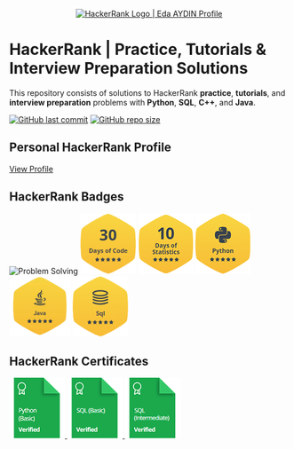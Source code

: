 <p align="center">
    <a href="https://www.hackerrank.com/edaaydinea">
        <img alt="HackerRank Logo | Eda AYDIN Profile" src="https://hrcdn.net/fcore/assets/brand/typemark_60x200-7435b42d20.svg", width = 450 >
    </a>
</p>

# HackerRank | Practice, Tutorials & Interview Preparation Solutions

This repository consists of solutions to HackerRank **practice**, **tutorials**, and **interview preparation** problems with **Python**, **SQL**, **C++**, and **Java**.

[![GitHub last commit](https://img.shields.io/github/last-commit/edaaydinea/HackerRank)](https://github.com/edaaydinea/HackerRank/commits/master)
[![GitHub repo size](https://img.shields.io/github/repo-size/edaaydinea/HackerRank)](https://github.com/edaaydinea/HackerRank/archive/master.zip)

## Personal HackerRank Profile

[View Profile](https://www.hackerrank.com/edaaydinea)

## HackerRank Badges

<p align="left">
    <img alt="Problem Solving" src="https://raw.githubusercontent.com/edaaydinea/HackerRank/master/Badges/problem-solving_start_5.png", width = 100 >
    <img alt="30 Days of Code" src="https://raw.githubusercontent.com/edaaydinea/HackerRank/master/Badges/30-days-of-code_5_star.png", width = 100 >
    <img alt="10 Days of Statistics" src="https://raw.githubusercontent.com/edaaydinea/HackerRank/master/Badges/10_days_of_statistics_5_star.png", width = 100 >
    <img alt="Python" src="https://raw.githubusercontent.com/edaaydinea/HackerRank/master/Badges/python_5_star.png", width = 100 >
    <img alt="Java" src="https://raw.githubusercontent.com/edaaydinea/HackerRank/master/Badges/java_5_star.png", width = 110 >
    <img alt="SQL" src="https://raw.githubusercontent.com/edaaydinea/HackerRank/master/Badges/sql_5_star.png", width = 100 >
</p>


## HackerRank Certificates

<p align="left">
    <a href="Skills%20Certification/Python%20(Basic)%20Certificate.png"> <img src="Badges/python_basic_skill.png" alt="Python (Basic) Certificate"/> </a>
    <a href="Skills%20Certification/SQL%20(Basic)%20Certificate.png"> <img src="Badges/sql_basic_skill.png" alt="SQL (Basic) Certificate"/> </a>
     <a href="Skills%20Certification/SQL%20(Intermediate)%20Certificate.png"> <img src="Badges/sql_intermediate_skill.png" alt="SQL (Intermdiate) Certificate"/> </a>
    
</p>
